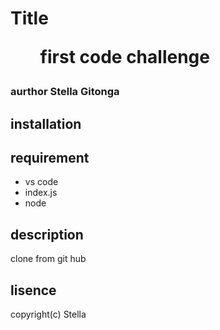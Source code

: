 #  Title <ul>first code challenge</u>
### aurthor <b>Stella Gitonga</b> 
## installation
## requirement
* vs code
* index.js
* node
## description 
clone from git hub 
## lisence 
copyright(c) Stella
  


